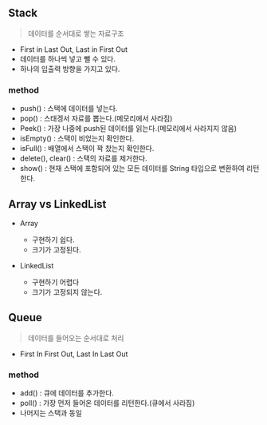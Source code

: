 ## Stack
> 데이터를 순서대로 쌓는 자료구조
- First in Last Out, Last in First Out
- 데이터를 하나씩 넣고 뺄 수 있다.
- 하나의 입출력 방향을 가지고 있다.
### method
- push() : 스택에 데이터를 넣는다.
- pop() : 스태겡서 자료를 뽑는다.(메모리에서 사라짐)
- Peek() : 가장 나중에 push된 데이터를 읽는다.(메모리에서 사라지지 않음)
- isEmpty() : 스택이 비었는지 확인한다.
- isFull() : 배열에서 스택이 꽉 찼는지 확인한다.
- delete(), clear() : 스택의 자료를 제거한다.
- show() : 현재 스택에 포함되어 있는 모든 데이터를 String 타입으로 변환하여 리턴한다.

## Array vs LinkedList
- Array
  - 구현하기 쉽다.
  - 크기가 고정된다.

- LinkedList
  - 구현하기 어렵다
  - 크기가 고정되지 않는다.

## Queue
> 데이터를 들어오는 순서대로 처리
- First In First Out, Last In Last Out
### method
- add() : 큐에 데이터를 추가한다.
- poll() : 가장 먼저 들어온 데이터를 리턴한다.(큐에서 사라짐)
- 나머지는 스택과 동일